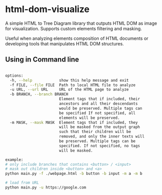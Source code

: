 # html-dom-visualize
A simple HTML to Tree Diagram library that outputs HTML DOM as image for visualization. Supports custom elements filtering and masking.

Useful when analyzing elements composition of HTML documents or developing tools that manipulates HTML DOM structures.

## Using in Command line
```
```

```sh
options:
  -h, --help            show this help message and exit
  -f FILE, --file FILE  Path to local HTML file to analyze
  -u URL, --url URL     URL of the HTML page to analyze
  -b BRANCH, --branch BRANCH
                        Element tags that if included, their
                        ancestors and all their descendants
                        would be preserved. Multiple tags can
                        be specified If not specified, all
                        elements will be preserved.
  -m MASK, --mask MASK  Element tags that if included, they
                        will be masked from the output graph
                        such that their children will be
                        removed, and only the inner texts will
                        be preserved. Multiple tags can be
                        specified. If not specified, no tags
                        will be masked.

example:
# only include branches that contains <button> / <input>
# mask out children inside <button> and <a>
python main.py -f ./webpage.html -b button -b input -m a -m b 

# load from URL
python main.py -u https://google.com
```